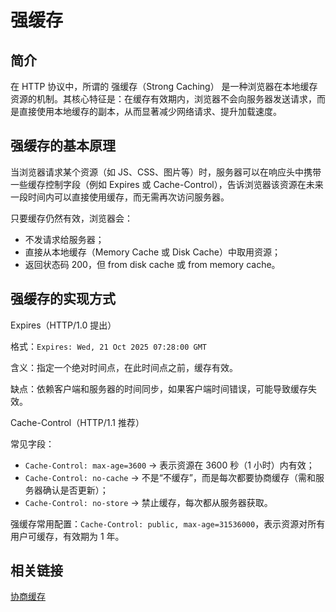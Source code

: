 # 强缓存

## 简介

在 HTTP 协议中，所谓的 强缓存（Strong Caching） 是一种浏览器在本地缓存资源的机制。其核心特征是：在缓存有效期内，浏览器不会向服务器发送请求，而是直接使用本地缓存的副本，从而显著减少网络请求、提升加载速度。

## 强缓存的基本原理

当浏览器请求某个资源（如 JS、CSS、图片等）时，服务器可以在响应头中携带一些缓存控制字段（例如 Expires 或 Cache-Control），告诉浏览器该资源在未来一段时间内可以直接使用缓存，而无需再次访问服务器。

只要缓存仍然有效，浏览器会：

* 不发请求给服务器；
* 直接从本地缓存（Memory Cache 或 Disk Cache）中取用资源；
* 返回状态码 200，但 from disk cache 或 from memory cache。

## 强缓存的实现方式

Expires（HTTP/1.0 提出）

格式：`Expires: Wed, 21 Oct 2025 07:28:00 GMT`

含义：指定一个绝对时间点，在此时间点之前，缓存有效。

缺点：依赖客户端和服务器的时间同步，如果客户端时间错误，可能导致缓存失效。

Cache-Control（HTTP/1.1 推荐）

常见字段：

* `Cache-Control: max-age=3600` → 表示资源在 3600 秒（1 小时）内有效；
* `Cache-Control: no-cache` → 不是“不缓存”，而是每次都要协商缓存（需和服务器确认是否更新）；
* `Cache-Control: no-store` → 禁止缓存，每次都从服务器获取。

强缓存常用配置：`Cache-Control: public, max-age=31536000`，表示资源对所有用户可缓存，有效期为 1 年。

## 相关链接

[协商缓存](./协商缓存.md)
